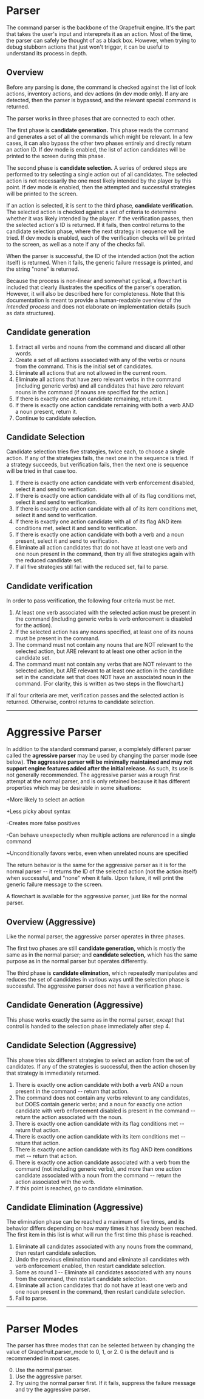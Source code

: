 # Parser
The command parser is the backbone of the Grapefruit engine. It's the part that takes the user's input and intereprets it as an action. Most of the time, the parser can safely be thought of as a black box. However, when trying to debug stubborn actions that just won't trigger, it can be useful to understand its process in depth.

## Overview
Before any parsing is done, the command is checked against the list of look actions, inventory actions, and dev actions (in dev mode only). If any are detected, then the parser is bypassed, and the relevant special command is returned.

The parser works in three phases that are connected to each other.

The first phase is **candidate generation.** This phase reads the command and generates a set of all the commands which might be relevant. In a few cases, it can also bypass the other two phases entirely and directly return an action ID. If dev mode is enabled, the list of action candidates will be printed to the screen during this phase.

The second phase is **candidate selection.** A series of ordered steps are performed to try selecting a single action out of all candidates. The selected action is not necessarily the one most likely intended by the player by this point. If dev mode is enabled, then the attempted and successful strategies will be printed to the screen.

If an action is selected, it is sent to the third phase, **candidate verification.** The selected action is checked against a set of criteria to determine whether it was likely intended by the player. If the verification passes, then the selected action's ID is returned. If it fails, then control returns to the candidate selection phase, where the next strategy in sequence will be tried. If dev mode is enabled, each of the verification checks will be printed to the screen, as well as a note if any of the checks fail.

When the parser is successful, the ID of the intended action (not the action itself) is returned. When it fails, the generic failure message is printed, and the string "none" is returned.

Because the process is non-linear and somewhat cyclical, a flowchart is included that clearly illustrates the specifics of the parser's operation. However, it will also be described here for completeness. Note that this documentation is meant to provide a human-readable overview of the *intended process* and does not elaborate on implementation details (such as data structures).

## Candidate generation
1. Extract all verbs and nouns from the command and discard all other words.
2. Create a set of all actions associated with any of the verbs or nouns from the command. This is the initial set of candidates.
3. Eliminate all actions that are not allowed in the current room.
4. Eliminate all actions that have zero relevant verbs in the command (including generic verbs) and all candidates that have zero relevant nouns in the command (if nouns are specified for the action.)
5. If there is exactly one action candidate remaining, return it.
6. If there is exactly one action candidate remaining with both a verb AND a noun present, return it.
7. Continue to candidate selection.

## Candidate Selection
Candidate selection tries five strategies, twice each, to choose a single action. If any of the strategies fails, the next one in the sequence is tried. If a strategy succeeds, but verification fails, then the next one is sequence will be tried in that case too.

1. If there is exactly one action candidate with verb enforcement disabled, select it and send to verification.
2. If there is exactly one action candidate with all of its flag conditions met, select it and send to verification.
3. If there is exactly one action candidate with all of its item conditions met, select it and send to verification.
4. If there is exactly one action candidate with all of its flag AND item conditions met, select it and send to verification.
5. If there is exactly one action candidate with both a verb and a noun present, select it and send to verification.
6. Eliminate all action candidates that do not have at least one verb and one noun present in the command, then try all five strategies again with the reduced candidate set.
7. If all five strategies still fail with the reduced set, fail to parse.

## Candidate verification
In order to pass verification, the following four criteria must be met.

1. At least one verb associated with the selected action must be present in the command (including generic verbs is verb enforcement is disabled for the action).
2. If the selected action has any nouns specified, at least one of its nouns must be present in the command.
3. The command must not contain any nouns that are NOT relevant to the selected action, but ARE relevant to at least one other action in the candidate set.
4. The command must not contain any verbs that are NOT relevant to the selected action, but ARE relevant to at least one action in the candidate set in the candidate set that does NOT have an associated noun in the command. (For clarity, this is written as two steps in the flowchart.)

If all four criteria are met, verification passes and the selected action is returned. Otherwise, control returns to candidate selection.

---

# Aggressive Parser
In addition to the standard command parser, a completely different parser called the **agressive parser** may be used by changing the parser mode (see below). **The aggressive parser will be minimally maintained and may not support engine features added after the initial release.** As such, its use is not generally recommended. The aggressive parser was a rough first attempt at the normal parser, and is only retained because it has different properties which may be desirable in some situations:

+More likely to select an action

+Less picky about syntax

-Creates more false positives

-Can behave unexpectedly when multiple actions are referenced in a single command

~Unconditionally favors verbs, even when unrelated nouns are specified

The return behavior is the same for the aggressive parser as it is for the normal parser -- it returns the ID of the selected action (not the action itself) when successful, and "none" when it fails. Upon failure, it will print the generic failure message to the screen.

A flowchart is available for the aggressive parser, just like for the normal parser.

## Overview (Aggressive)
Like the normal parser, the aggressive parser operates in three phases.

The first two phases are still **candidate generation,** which is mostly the same as in the normal parser; and **candidate selection,** which has the same purpose as in the normal parser but operates differently.

The third phase is **candidate elimination,** which repeatedly manipulates and reduces the set of candidates in various ways until the selection phase is successful. The aggressive parser does not have a verification phase.

## Candidate Generation (Aggressive)
This phase works exactly the same as in the normal parser, *except* that control is handed to the selection phase immediately after step 4.

## Candidate Selection (Aggressive)
This phase tries six different strategies to select an action from the set of candidates. If any of the strategies is successful, then the action chosen by that strategy is immediately returned.

1. There is exactly one action candidate with both a verb AND a noun present in the command -- return that action.
2. The command does not contain any verbs relevant to any candidates, but DOES contain generic verbs; and a noun for exactly one action candidate with verb enforcement disabled is present in the command -- return the action associated with the noun.
3. There is exactly one action candidate with its flag conditions met -- return that action.
4. There is exactly one action candidate with its item conditions met -- return that action.
5. There is exactly one action candidate with its flag AND item conditions met -- return that action.
6. There is exactly one action candidate associated with a verb from the command (not including generic verbs), and more than one action candidate associated with a noun from the command -- return the action associated with the verb.
7. If this point is reached, go to candidate elimination.

## Candidate Elimination (Aggressive)
The elimination phase can be reached a maximum of five times, and its behavior differs depending on how many times it has already been reached. The first item in this list is what will run the first time this phase is reached.

1. Eliminate all candidates associated with any nouns from the command, then restart candidate selection.
2. Undo the previous elimination round and eliminate all candidates with verb enforcement enabled, then restart candidate selection.
3. Same as round 1 -- Eliminate all candidates associated with any nouns from the command, then restart candidate selection.
4. Eliminate all action candidates that do not have at least one verb and one noun present in the command, then restart candidate selection.
5. Fail to parse.

---

# Parser Modes
The parser has three modes that can be selected between by changing the value of Grapefruit.parser_mode to 0, 1, or 2. 0 is the default and is recommended in most cases.

0. Use the normal parser.
1. Use the aggressive parser.
2. Try using the normal parser first. If it fails, suppress the failure message and try the aggressive parser.

